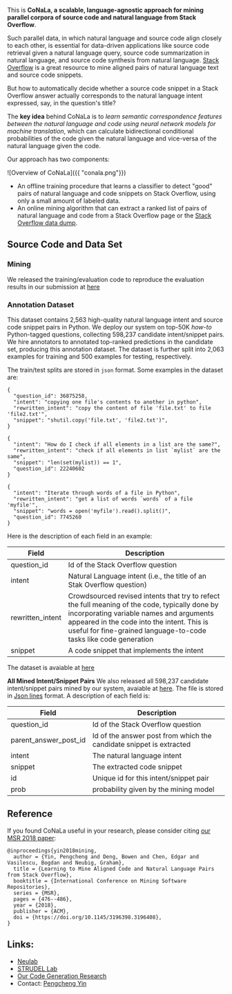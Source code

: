 This is **CoNaLa, a scalable, language-agnostic approach for mining parallel 
corpora of source code and natural language from Stack Overflow**. 

Such parallel data, in which natural language and source code align closely to 
each other, is essential for data-driven applications like source code 
retrieval given a natural language query, source code summarization in natural 
language, and source code synthesis from natural language.
[Stack Overflow](http://stackoverflow.com) is a great resource to mine aligned 
pairs of natural language text and source code snippets.

But how to automatically decide whether a source code snippet in a Stack Overflow
answer actually corresponds to the natural language intent expressed, say, in
the question's title?

The **key idea** behind CoNaLa is to *learn semantic correspondence features between 
the natural language and code using neural network models for machine translation*,
which can calculate bidirectional conditional probabilities of the code given 
the natural language and vice-versa of the natural language given the code.

Our approach has two components:

![Overview of CoNaLa]({{ "conala.png"}})

* An offline training procedure that learns a classifier to detect "good" pairs
of natural language and code snippets on Stack Overflow, using only a small amount 
of labeled data.
* An online mining algorithm that can extract a ranked list of pairs of natural 
language and code from a Stack Overflow page or the 
[Stack Overflow data dump](https://archive.org/details/stackexchange).

## Source Code and Data Set

### Mining 

We released the training/evaluation code to reproduce the evaluation results in our submission at [here](https://github.com/conala-anonymous/sominer)

### Annotation Dataset

This dataset contains 2,563 high-quality natural language intent and source code snippet pairs in Python. 
We deploy our system on top-50K *how-to* Python-tagged questions, collecting 598,237 candidate intent/snippet pairs.
We hire annotators to annotated top-ranked predictions in the candidate set, producing this annotation dataset.
The dataset is further split into 2,063 examples for training and 500 examples for testing, respectively.

The train/test splits are stored in `json` format. Some examples in the dataset are:

```
{
  "question_id": 36875258,
  "intent": "copying one file's contents to another in python", 
  "rewritten_intent": "copy the content of file 'file.txt' to file 'file2.txt'", 
  "snippet": "shutil.copy('file.txt', 'file2.txt')", 
}

{
  "intent": "How do I check if all elements in a list are the same?", 
  "rewritten_intent": "check if all elements in list `mylist` are the same", 
  "snippet": "len(set(mylist)) == 1", 
  "question_id": 22240602
}

{
  "intent": "Iterate through words of a file in Python", 
  "rewritten_intent": "get a list of words `words` of a file 'myfile'", 
  "snippet": "words = open('myfile').read().split()", 
  "question_id": 7745260
}
```

Here is the description of each field in an example:

Field | Description
------------ | -------------
question_id | Id of the Stack Overflow question
intent | Natural Language intent (i.e., the title of an Stak Overflow question)
rewritten_intent | Crowdsourced revised intents that try to refect the full meaning of the code, typically done by incorporating variable names and arguments appeared in the code into the intent. This is useful for fine-grained language-to-code tasks like code generation
snippet | A code snippet that implements the intent

The dataset is avaiable at [here](conala_annotations.zip)

**All Mined Intent/Snippet Pairs** We also released all 598,237 candidate intent/snippet pairs mined by our system, avaiable at [here](http://i.pcyin.me/python_mine_results.zip). The file is stored in [Json lines](http://jsonlines.org/) format. A description of each field is:

Field | Description
------------ | -------------
question_id | Id of the Stack Overflow question
parent_answer_post_id | Id of the answer post from which the candidate snippet is extracted
intent | The natural language intent
snippet | The extracted code snippet
id | Unique id for this intent/snippet pair
prob | probability given by the mining model

## Reference

If you found CoNaLa useful in your research, please consider citing [our MSR 2018 paper](https://arxiv.org/pdf/1805.08949.pdf):

```
@inproceedings{yin2018mining,
  author = {Yin, Pengcheng and Deng, Bowen and Chen, Edgar and Vasilescu, Bogdan and Neubig, Graham},
  title = {Learning to Mine Aligned Code and Natural Language Pairs from Stack Overflow},
  booktitle = {International Conference on Mining Software Repositories},
  series = {MSR},
  pages = {476--486},
  year = {2018},
  publisher = {ACM},
  doi = {https://doi.org/10.1145/3196398.3196408},
}
```

## Links:

* [Neulab](http://www.cs.cmu.edu/~neulab/)
* [STRUDEL Lab](https://cmustrudel.github.io/)
* [Our Code Generation Research](https://github.com/pcyin/NL2code)
* Contact: [Pengcheng Yin](http://pcyin.me)

